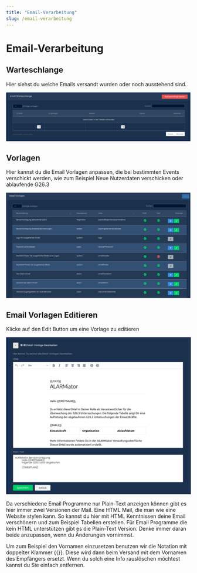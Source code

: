 ```yaml
---
title: "Email-Verarbeitung"
slug: /email-verarbeitung
---
```


# Email-Verarbeitung

## Warteschlange



Hier siehst du welche Emails versandt wurden oder noch ausstehend sind.


![](/img/image-8-1024x272.png)




## Vorlagen



Hier kannst du die Email Vorlagen anpassen, die bei bestimmten Events verschickt werden, wie zum Beispiel Neue Nutzerdaten verschicken oder ablaufende G26.3


![](/img/image-9-1024x585.png)



## Email Vorlagen Editieren



Klicke auf den Edit Button um eine Vorlage zu editieren


![](/img/image-10-1024x870.png)



Da verschiedene Email Programme nur Plain-Text anzeigen können gibt es hier immer zwei Versionen der Mail. Eine HTML Mail, die man wie eine Website stylen kann. So kannst du hier mit HTML Kenntnissen deine Email verschönern und zum Beispiel Tabellen erstellen. Für Email Programme die kein HTML unterstützen gibt es die Plain-Text Version. Denke immer daran beide anzupassen, wenn du Änderungen vornimmst.



Um zum Beispiel den Vornamen einzusetzen benutzen wir die Notation mit doppelter Klammer {{}}. Diese wird dann beim Versand mit dem Vornamen des Empfängers ersetzt. Wenn du solch eine Info rauslöschen möchtest kannst du Sie einfach entfernen.